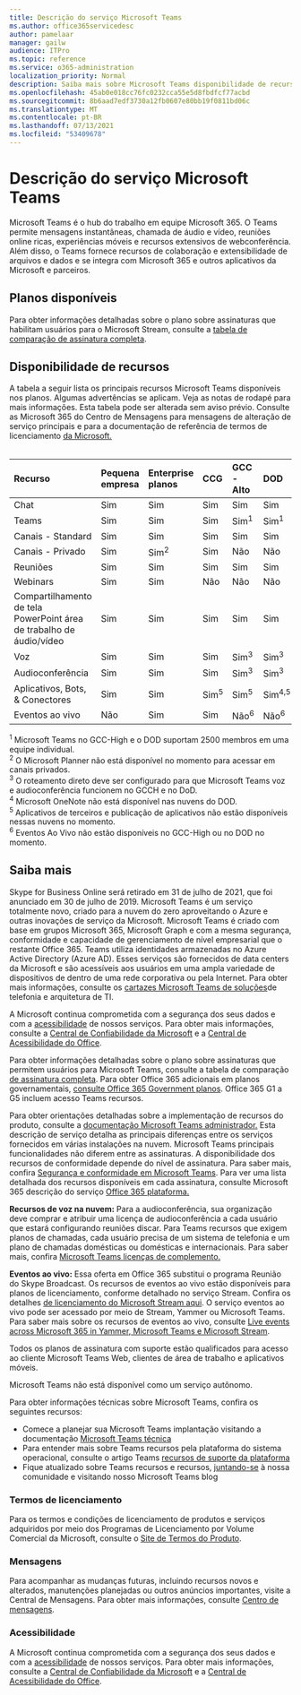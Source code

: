 ```yaml
---
title: Descrição do serviço Microsoft Teams
ms.author: office365servicedesc
author: pamelaar
manager: gailw
audience: ITPro
ms.topic: reference
ms.service: o365-administration
localization_priority: Normal
description: Saiba mais sobre Microsoft Teams disponibilidade de recursos e serviços em Microsoft 365 e Office 365 planos.
ms.openlocfilehash: 45ab0e018cc76fc0232cca55e5d8fbdfcf77acbd
ms.sourcegitcommit: 8b6aad7edf3730a12fb0607e80bb19f0811bd06c
ms.translationtype: MT
ms.contentlocale: pt-BR
ms.lasthandoff: 07/13/2021
ms.locfileid: "53409678"
---
```

# <a name="microsoft-teams-service-description"></a>Descrição do serviço Microsoft Teams

Microsoft Teams é o hub do trabalho em equipe Microsoft 365. O Teams permite mensagens instantâneas, chamada de áudio e vídeo, reuniões online ricas, experiências móveis e recursos extensivos de webconferência. Além disso, o Teams fornece recursos de colaboração e extensibilidade de arquivos e dados e se integra com Microsoft 365 e outros aplicativos da Microsoft e parceiros.

## <a name="available-plans"></a>Planos disponíveis

Para obter informações detalhadas sobre o plano sobre assinaturas que habilitam usuários para o Microsoft Stream, consulte a [tabela de comparação de assinatura completa](https://go.microsoft.com/fwlink/?linkid=2139145).

## <a name="feature-availability"></a>Disponibilidade de recursos

A tabela a seguir lista os principais recursos Microsoft Teams disponíveis nos planos. Algumas advertências se aplicam. Veja as notas de rodapé para mais informações. Esta tabela pode ser alterada sem aviso prévio. Consulte as Microsoft 365 do Centro de Mensagens para mensagens de alteração de serviço principais e para a documentação de referência de termos de licenciamento [da Microsoft.](https://www.microsoft.com/licensing/product-licensing/products)<br><br>

| Recurso | Pequena empresa | Enterprise planos | CCG | GCC - Alto | DOD | Educação |
|:-----|:-----|:-----|:-----|:-----|:-----|:-----|
|Chat |Sim |Sim |Sim |Sim |Sim |Sim |
|Teams |Sim|Sim|Sim|Sim<sup>1</sup> |Sim<sup>1</sup> |Sim |
|Canais - Standard |Sim |Sim |Sim |Sim |Sim |Sim |
|Canais - Privado |Sim |Sim<sup>2</sup> |Sim|Não |Não|Sim |
|Reuniões |Sim |Sim |Sim |Sim |Sim |Sim |
|Webinars |Sim |Sim |Não |Não |Não |Sim |
|Compartilhamento de tela PowerPoint área de trabalho de áudio/vídeo|Sim |Sim |Sim |Sim |Sim |Sim |
|Voz |Sim |Sim |Sim |Sim<sup>3</sup> |Sim<sup>3</sup> |Sim |
|Audioconferência |Sim |Sim |Sim |Sim<sup>3</sup> |Sim<sup>3</sup> |Sim |
|Aplicativos, Bots, & Conectores |Sim |Sim |Sim<sup>5</sup> |Sim<sup>5</sup> |Sim<sup>4,5</sup> |Sim |
|Eventos ao vivo |Não |Sim |Sim |Não<sup>6</sup> |Não<sup>6</sup> |Sim |

<sup>1</sup> Microsoft Teams no GCC-High e o DOD suportam 2500 membros em uma equipe individual.<br/>
<sup>2</sup> O Microsoft Planner não está disponível no momento para acessar em canais privados.<br/>
<sup>3</sup> O roteamento direto deve ser configurado para que Microsoft Teams voz e audioconferência funcionem no GCCH e no DoD.<br/>
<sup>4</sup> Microsoft OneNote não está disponível nas nuvens do DOD.<br/>
<sup>5</sup> Aplicativos de terceiros e publicação de aplicativos não estão disponíveis nessas nuvens no momento.<br/>
<sup>6</sup> Eventos Ao Vivo não estão disponíveis no GCC-High ou no DOD no momento.<br/>

## <a name="learn-more"></a>Saiba mais

Skype for Business Online será retirado em 31 de julho de [](https://techcommunity.microsoft.com/t5/Microsoft-Teams-Blog/Skype-for-Business-Online-to-Be-Retired-in-2021/ba-p/777833) 2021, que foi anunciado em 30 de julho de 2019. Microsoft Teams é um serviço totalmente novo, criado para a nuvem do zero aproveitando o Azure e outras inovações de serviço da Microsoft. Microsoft Teams é criado com base em grupos Microsoft 365, Microsoft Graph e com a mesma segurança, conformidade e capacidade de gerenciamento de nível empresarial que o restante Office 365. Teams utiliza identidades armazenadas no Azure Active Directory (Azure AD). Esses serviços são fornecidos de data centers da Microsoft e são acessíveis aos usuários em uma ampla variedade de dispositivos de dentro de uma rede corporativa ou pela Internet. Para obter mais informações, consulte os [cartazes Microsoft Teams de soluções](/microsoftteams/teams-architecture-solutions-posters)de telefonia e arquitetura de TI.

A Microsoft continua comprometida com a segurança dos seus dados e com a [acessibilidade](https://www.microsoft.com/trust-center/compliance/accessibility) de nossos serviços. Para obter mais informações, consulte a [Central de Confiabilidade da Microsoft](https://www.microsoft.com/trust-center) e a [Central de Acessibilidade do Office](https://support.office.com/article/Office-Accessibility-Center-Resources-for-people-with-disabilities-ecab0fcf-d143-4fe8-a2ff-6cd596bddc6d).

Para obter informações detalhadas sobre o plano sobre assinaturas que permitem usuários para Microsoft Teams, consulte a tabela de comparação [de assinatura completa](https://go.microsoft.com/fwlink/?linkid=2139145). Para obter Office 365 adicionais em planos governamentais, [consulte Office 365 Government planos](https://www.microsoft.com/microsoft-365/government/compare-office-365-government-plans). Office 365 G1 a G5 incluem acesso Teams recursos.

Para obter orientações detalhadas sobre a implementação de recursos do produto, consulte a [documentação Microsoft Teams administrador.](/MicrosoftTeams) Esta descrição de serviço detalha as principais diferenças entre os serviços fornecidos em várias instalações na nuvem. Microsoft Teams principais funcionalidades não diferem entre as assinaturas. A disponibilidade dos recursos de conformidade depende do nível de assinatura. Para saber mais, confira [Segurança e conformidade em Microsoft Teams](/microsoftteams/security-compliance-overview). Para ver uma lista detalhada dos recursos disponíveis em cada assinatura, consulte Microsoft 365 descrição do serviço [Office 365 plataforma.](/office365/servicedescriptions/office-365-platform-service-description/office-365-platform-service-description)

**Recursos de voz na nuvem:** Para a audioconferência, sua organização deve comprar e atribuir uma licença de audioconferência a cada usuário que estará configurando reuniões discar. Para Teams recursos que exigem planos de chamadas, cada usuário precisa de um sistema de telefonia e um plano de chamadas domésticas ou domésticas e internacionais. Para saber mais, confira [Microsoft Teams licenças de complemento.](/microsoftteams/teams-add-on-licensing/microsoft-teams-add-on-licensing)

**Eventos ao vivo:** Essa oferta em Office 365 substitui o programa Reunião do Skype Broadcast. Os recursos de eventos ao vivo estão disponíveis para planos de licenciamento, conforme detalhado no serviço Stream. Confira os detalhes [de licenciamento do Microsoft Stream aqui](/stream/license-overview). O serviço eventos ao vivo pode ser acessado por meio de Stream, Yammer ou Microsoft Teams. Para saber mais sobre os recursos de eventos ao vivo, consulte [Live events across Microsoft 365 in Yammer, Microsoft Teams e Microsoft Stream](/stream/live-event-m365).

Todos os planos de assinatura com suporte estão qualificados para acesso ao cliente Microsoft Teams Web, clientes de área de trabalho e aplicativos móveis.

Microsoft Teams não está disponível como um serviço autônomo.

Para obter informações técnicas sobre Microsoft Teams, confira os seguintes recursos:

- Comece a planejar sua Microsoft Teams implantação visitando a documentação [Microsoft Teams técnica](https://aka.ms/SuccessWithTeams)
- Para entender mais sobre Teams recursos pela plataforma do sistema operacional, consulte o artigo Teams [recursos de suporte da plataforma](https://aka.ms/teamsfeaturesbyplatform)
- Fique atualizado sobre Teams recursos e recursos, [juntando-se](https://aka.ms/TeamsBlog) à nossa comunidade e visitando nosso Microsoft Teams blog

### <a name="licensing-terms"></a>Termos de licenciamento

Para os termos e condições de licenciamento de produtos e serviços adquiridos por meio dos Programas de Licenciamento por Volume Comercial da Microsoft, consulte o [Site de Termos do Produto](https://www.microsoft.com/licensing/terms/).

### <a name="messaging"></a>Mensagens

Para acompanhar as mudanças futuras, incluindo recursos novos e alterados, manutenções planejadas ou outros anúncios importantes, visite a Central de Mensagens. Para obter mais informações, consulte [Centro de mensagens](/microsoft-365/admin/manage/message-center).

### <a name="accessibility"></a>Acessibilidade

A Microsoft continua comprometida com a segurança dos seus dados e com a [acessibilidade](https://www.microsoft.com/trust-center/compliance/accessibility) de nossos serviços. Para obter mais informações, consulte a [Central de Confiabilidade da Microsoft](https://www.microsoft.com/trust-center) e a [Central de Acessibilidade do Office](https://support.office.com/article/ecab0fcf-d143-4fe8-a2ff-6cd596bddc6d).
